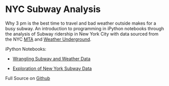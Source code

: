 # NYC Subway Analysis

Why 3 pm is the best time to travel and bad weather outside makes for a busy subway. An introduction to programming in iPython notebooks through the analysis of Subway ridership in New York City with data sourced from the NYC [MTA](http://web.mta.info/developers/) and [Weather Underground](http://www.wunderground.com). 

iPython Notebooks:

- [Wrangling Subway and Weather Data](http://nbviewer.ipython.org/github/timothyylim/NYC-Subway-Analysis/blob/master/Wrangling%2520Subway%2520and%2520Weather%2520Data.ipynb)

- [Exploration of New York Subway Data](http://nbviewer.ipython.org/github/timothyylim/NYC-Subway-Analysis/blob/master/Exploration%2520of%2520New%2520York%2520Subway%2520Data%2520.ipynb)


Full Source on [Github](https://github.com/timothyylim/NYC-Subway-Analysis) 

